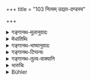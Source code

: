 +++
title = "103 नित्यम् उद्यत-दण्डस्य"

+++

<details><summary>गङ्गानथ-मूलानुवादः</summary>

Of him who has his force constantly operative, the whole world stands in awe. He shall, therefore, subdue all men by means of force—(103)
</details>

<details><summary>मेधातिथिः</summary>

अनन्तरस्य फलम् । **सर्वं जगद् उद्विजते** बिभेति । प्रतापख्यातिर् भवति चेति । **तस्मात् सर्वाणि भूतानि** स्वप्रकृतीः परांश् च **दण्डेनैव प्रसाधयेत्** । एवं यत्नवतो भीताः शत्रवो नमन्त्य् अयत्नेनैव ॥ ७.१०३ ॥
</details>

<details><summary>गङ्गानथ-भाष्यानुवादः</summary>

This verse describes the effect of what has been just laid down in the foregoing verse.

‘*The whole world stands in awe*’—is afraid; and his glory becomes proclaimed.

‘*Therefore all men*’—his own subjects, as well as others—‘*he* *shall subdue by means of force*’.

The enemies of the king who acts thus bow down to him without any effort on his part.—(103)
</details>

<details><summary>गङ्गानथ-टिप्पन्यः</summary>

This verse is quoted in *Vīramitrodaya*, (Rājanīti, p. 134) which explains ‘*udvijate*’ as ‘becomes afraid’, which means that his glory becomes proclaimed.
</details>

<details><summary>गङ्गानथ-तुल्य-वाक्यानि</summary>

*Mahābhārata* (12.140.8).—(Same as Manu.)

*Nārada* (Vīramitrodaya-Rājanīti, p. 135).—‘He should always favour the
good and chastise the wicked; such is the duty of kings, who also obtain wealth by this means.’
</details>

<details><summary>भारुचिः</summary>

**उद्यतदण्डस्या**यत्नेनैव शत्रूप[नतिर् भवति] ॥ ७.१०३ ॥
</details>

<details><summary>Bühler</summary>

103	Of him who is always ready to strike, the whole world stands in awe; let him therefore make all creatures subject to himself even by the employment of force.
</details>
